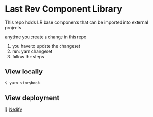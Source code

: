 # Last Rev Component Library

This repo holds LR base components that can be imported into external projects

anytime you create a change in this repo

1. you have to update the changeset
2. run: yarn changeset
3. follow the steps

## View locally

```bash
$ yarn storybook
```

## View deployment

🔗 [Netlify](https://lr-components.netlify.app)
